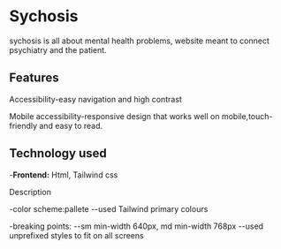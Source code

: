 # Sychosis
sychosis is all about mental health problems,  website meant to connect psychiatry and the patient. 

## Features
Accessibility-easy navigation and high contrast

Mobile accessibility-responsive design that works well on mobile,touch-friendly and easy to read.

## Technology used
-**Frontend:** Html, Tailwind css

Description

-color scheme:pallete
--used Tailwind primary colours

-breaking points:
--sm min-width 640px, md min-width 768px
--used unprefixed styles to fit on all screens
